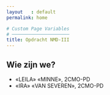 ```yaml
---
layout   : default
permalink: home

# Custom Page Variables
# ─────────────────────
title: Opdracht NMD-III
---
```


Wie zijn we?
------------

 - «LEILA» «MINNE», 2CMO-PD
 - «IRA» «VAN SEVEREN», 2CMO-PD
